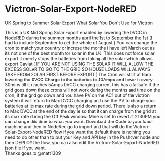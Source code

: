 # Victron-Solar-Export-NodeRED
UK Spring to Summer Solar Export What Solar You Don't Use For Victron

This is a UK Mid Spring Solar Export enabled by lowering the DVCC in NodeRED during the summer months april the 1st to September the 1st (I had to include September to get the whole of August ) You can change the cron to match your country or increse the months i have left March out as its not one of the best month for solar in the UK. This does not force solar export it merely stops the batteries from taking all the solar which allows export 
Caviat ( IF YOU ARE NOT USING THE SOLAR IT WILL ALLOW THE EXCESS SOLAR TO GO TO THE GRID SO HOUSE LOADS WILL ALWAYS TAKE FROM SOLAR FIRST BEFORE EXPORT ) 
The Cron will start at 6am lowering the DVCC Charge to the batteries to 40Amps and lower it every 30mins till it reaches 5Amps DVCC charging current this has a failsafe if the grid goes down these crons will not work during the months and time on the cron, if the grid go down and you have PV on the AC1 out of the victron system it will return to Max DVCC charging and use the PV to charge your batteries at its max rate during the grid down period.
There is also a return to Max DVCC at the end of the day ie so that it can charge from the grid at its max rate during the Off Peak window. Mine is set to revert at 2130PM you can change this time to what you want.
Download the Code to your loacl machine and then in NodeRed go to import and that will do the Victron-Solar-Export-NodeRED flow if you want the default there is nothing you need to do other than to put your Key and API key in the Pushover node and then DEPLOY the flow, you can also edit the Victron-Solar-Export-NodeRED json file if you want.  
Thanks goes to @matt1309
